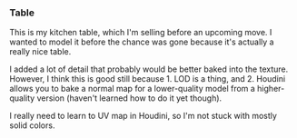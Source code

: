 ### Table

This is my kitchen table, which I'm selling before an upcoming move.
I wanted to model it before the chance was gone because it's actually a really nice table.

I added a lot of detail that probably would be better baked into the texture.
However, I think this is good still because 1. LOD is a thing, and 2. Houdini
allows you to bake a normal map for a lower-quality model from a
higher-quality version (haven't learned how to do it yet though).

I really need to learn to UV map in Houdini, so I'm not stuck with mostly solid colors.
